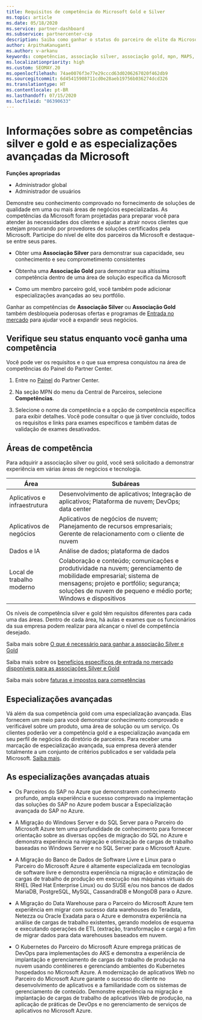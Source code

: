```yaml
---
title: Requisitos de competência do Microsoft Gold e Silver
ms.topic: article
ms.date: 05/18/2020
ms.service: partner-dashboard
ms.subservice: partnercenter-csp
description: Saiba como ganhar o status do parceiro de elite da Microsoft e atrair novos clientes ao atender aos requisitos de competência para obter os níveis de associação Gold e Silver.
author: ArpithaKanuganti
ms.author: v-arkanu
keywords: competências, associação silver, associação gold, mpn, MAPS, proficiência, Microsoft Partner Network, associação de rede, especializações avançadas
ms.localizationpriority: high
ms.custom: SEOMAY.20
ms.openlocfilehash: 74ae0076f3e77e29cccd63d0206267020f462db9
ms.sourcegitcommit: 6d45415908711cd0e28aeb19756b036274dcd326
ms.translationtype: HT
ms.contentlocale: pt-BR
ms.lasthandoff: 07/15/2020
ms.locfileid: "86390633"
---
```

# <a name="information-about-microsoft-silver-and-gold-competencies-and-advanced-specializations"></a>Informações sobre as competências silver e gold e as especializações avançadas da Microsoft

**Funções apropriadas**
- Administrador global
- Administrador de usuários

Demonstre seu conhecimento comprovado no fornecimento de soluções de qualidade em uma ou mais áreas de negócios especializadas. As competências da Microsoft foram projetadas para preparar você para atender às necessidades dos clientes e ajudar a atrair novos clientes que estejam procurando por provedores de soluções certificados pela Microsoft. Participe do nível de elite dos parceiros da Microsoft e destaque-se entre seus pares.

- Obter uma **Associação Silver** para demonstrar sua capacidade, seu conhecimento e seu comprometimento consistentes

- Obtenha uma **Associação Gold** para demonstrar sua altíssima competência dentro de uma área de solução específica da Microsoft

- Como um membro parceiro gold, você também pode adicionar especializações avançadas ao seu portfólio.

Ganhar as competências de **Associação Silver** ou **Associação Gold** também desbloqueia poderosas ofertas e programas de [Entrada no mercado](mpn-learn-about-go-to-market-benefits.md) para ajudar você a expandir seus negócios.

## <a name="check-your-status-as-you-earn-a-competency"></a>Verifique seu status enquanto você ganha uma competência

Você pode ver os requisitos e o que sua empresa conquistou na área de competências do Painel do Partner Center.

1. Entre no [Painel](https://partner.microsoft.com/dashboard/home) do Partner Center.

2. Na seção MPN do menu da Central de Parceiros, selecione **Competências**. 

3. Selecione o nome da competência e a opção de competência específica para exibir detalhes. Você pode consultar o que já tiver concluído, todos os requisitos e links para exames específicos e também datas de validação de exames desativados.

## <a name="competency-areas"></a>Áreas de competência

Para adquirir a associação silver ou gold, você será solicitado a demonstrar experiência em várias áreas de negócios e tecnologia.

|**Área**            |**Subáreas**                    |
|--------------------|--------------------------------|
|Aplicativos e infraestrutura|Desenvolvimento de aplicativos; Integração de aplicativos; Plataforma de nuvem; DevOps; data center|
|Aplicativos de negócios |Aplicativos de negócios de nuvem; Planejamento de recursos empresariais; Gerente de relacionamento com o cliente de nuvem|
|Dados e IA|Análise de dados; plataforma de dados|
|Local de trabalho moderno| Colaboração e conteúdo; comunicações e produtividade na nuvem; gerenciamento de mobilidade empresarial; sistema de mensagens; projeto e portfólio; segurança; soluções de nuvem de pequeno e médio porte; Windows e dispositivos|

Os níveis de competência silver e gold têm requisitos diferentes para cada uma das áreas. Dentro de cada área, há aulas e exames que os funcionários da sua empresa podem realizar para alcançar o nível de competência desejado.


Saiba mais sobre [O que é necessário para ganhar a associação Silver e Gold](https://partner.microsoft.com/membership/competencies)

Saiba mais sobre os [benefícios específicos de entrada no mercado disponíveis para as associações Silver e Gold](mpn-learn-about-go-to-market-benefits.md) 

Saiba mais sobre [faturas e impostos para competências](mpn-view-print-maps-invoice.md)

## <a name="advanced-specializations"></a>Especializações avançadas

Vá além da sua competência gold com uma especialização avançada. Elas fornecem um meio para você demonstrar conhecimento comprovado e verificável sobre um produto, uma área de solução ou um serviço. Os clientes poderão ver a competência gold e a especialização avançada em seu perfil de negócios do diretório de parceiros. Para receber uma marcação de especialização avançada, sua empresa deverá atender totalmente a um conjunto de critérios publicados e ser validada pela Microsoft. [Saiba mais](https://partner.microsoft.com/membership/competencies#tab-content-2). 

## <a name="the-current-advanced-specializations"></a>As especializações avançadas atuais

- Os Parceiros do SAP no Azure que demonstrarem conhecimento profundo, ampla experiência e sucesso comprovado na implementação das soluções do SAP no Azure podem buscar a Especialização avançada do SAP no Azure.

- A Migração do Windows Server e do SQL Server para o Parceiro do Microsoft Azure tem uma profundidade de conhecimento para fornecer orientação sobre as diversas opções de migração do SQL no Azure e demonstra experiência na migração e otimização de cargas de trabalho baseadas no Windows Server e no SQL Server para o Microsoft Azure. 

- A Migração do Banco de Dados de Software Livre e Linux para o Parceiro do Microsoft Azure é altamente especializada em tecnologias de software livre e demonstra experiência na migração e otimização de cargas de trabalho de produção em execução nas máquinas virtuais do RHEL (Red Hat Enterprise Linux) ou do SUSE e/ou nos bancos de dados MariaDB, PostgreSQL, MySQL, CassandraDB e MongoDB para o Azure.

- A Migração do Data Warehouse para o Parceiro do Microsoft Azure tem experiência em migrar com sucesso data warehouses do Teradata, Netezza ou Oracle Exadata para o Azure e demonstra experiência na análise de cargas de trabalho existentes, gerando modelos de esquema e executando operações de ETL (extração, transformação e carga) a fim de migrar dados para data warehouses baseados em nuvem.

- O Kubernetes do Parceiro do Microsoft Azure emprega práticas de DevOps para implementações do AKS e demonstra a experiência de implantação e gerenciamento de cargas de trabalho de produção na nuvem usando contêineres e gerenciando ambientes do Kubernetes hospedados no Microsoft Azure.
A modernização de aplicativos Web no Parceiro do Microsoft Azure garante o sucesso do cliente no desenvolvimento de aplicativos e a familiaridade com os sistemas de gerenciamento de conteúdo. Demonstre experiência na migração e implantação de cargas de trabalho de aplicativos Web de produção, na aplicação de práticas de DevOps e no gerenciamento de serviços de aplicativos no Microsoft Azure.
